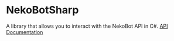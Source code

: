 # NekoBotSharp

A library that allows you to interact with the NekoBot API in C#.
[API Documentation](https://docs.nekobot.xyz/)

